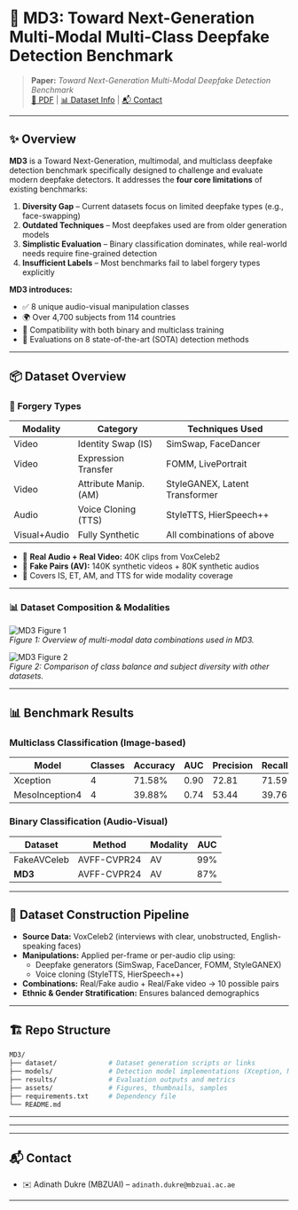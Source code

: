 
# 🧠 MD3: Toward Next-Generation Multi-Modal Multi-Class Deepfake Detection Benchmark

> **Paper:** _Toward Next-Generation Multi-Modal Deepfake Detection Benchmark_  
> [📄 PDF](https://github.com/adinathdukre/MD3) | [📊 Dataset Info](#dataset-overview) | [📬 Contact](#contact)

---

## ✨ Overview

**MD3** is a Toward Next-Generation, multimodal, and multiclass deepfake detection benchmark specifically designed to challenge and evaluate modern deepfake detectors. It addresses the **four core limitations** of existing benchmarks:

1. **Diversity Gap** – Current datasets focus on limited deepfake types (e.g., face-swapping)  
2. **Outdated Techniques** – Most deepfakes used are from older generation models  
3. **Simplistic Evaluation** – Binary classification dominates, while real-world needs require fine-grained detection  
4. **Insufficient Labels** – Most benchmarks fail to label forgery types explicitly

**MD3 introduces:**
- ✅ 8 unique audio-visual manipulation classes
- 🌍 Over 4,700 subjects from 114 countries
- 🧠 Compatibility with both binary and multiclass training
- 🎯 Evaluations on 8 state-of-the-art (SOTA) detection methods

---

## 📦 Dataset Overview

### 🔹 Forgery Types

| Modality | Category             | Techniques Used                         |
|----------|----------------------|------------------------------------------|
| Video    | Identity Swap (IS)   | SimSwap, FaceDancer                      |
| Video    | Expression Transfer  | FOMM, LivePortrait                       |
| Video    | Attribute Manip. (AM)| StyleGANEX, Latent Transformer          |
| Audio    | Voice Cloning (TTS)  | StyleTTS, HierSpeech++                  |
| Visual+Audio | Fully Synthetic  | All combinations of above               |

- 🔢 **Real Audio + Real Video:** 40K clips from VoxCeleb2  
- 🔁 **Fake Pairs (AV):** 140K synthetic videos + 80K synthetic audios  
- 🧬 Covers IS, ET, AM, and TTS for wide modality coverage

---

### 📊 Dataset Composition & Modalities

![MD3 Figure 1](assets/MD3_Figure1.png)  
*Figure 1: Overview of multi-modal data combinations used in MD3.*

![MD3 Figure 2](assets/MD3_Figure2.png)  
*Figure 2: Comparison of class balance and subject diversity with other datasets.*

---

## 📊 Benchmark Results

### Multiclass Classification (Image-based)

| Model              | Classes | Accuracy | AUC  | Precision | Recall | F1    |
|--------------------|---------|----------|------|-----------|--------|-------|
| Xception           | 4       | 71.58%   | 0.90 | 72.81     | 71.59  | 71.72 |
| MesoInception4     | 4       | 39.88%   | 0.74 | 53.44     | 39.76  | 35.75 |

### Binary Classification (Audio-Visual)

| Dataset     | Method       | Modality | AUC  |
|-------------|--------------|----------|------|
| FakeAVCeleb | AVFF-CVPR24  | AV       | 99%  |
| **MD3**     | AVFF-CVPR24  | AV       | 87%  |

---

## 🔁 Dataset Construction Pipeline

- **Source Data:** VoxCeleb2 (interviews with clear, unobstructed, English-speaking faces)
- **Manipulations:** Applied per-frame or per-audio clip using:
  - Deepfake generators (SimSwap, FaceDancer, FOMM, StyleGANEX)
  - Voice cloning (StyleTTS, HierSpeech++)
- **Combinations:** Real/Fake audio + Real/Fake video → 10 possible pairs
- **Ethnic & Gender Stratification:** Ensures balanced demographics

---

## 🏗 Repo Structure

```bash
MD3/
├── dataset/             # Dataset generation scripts or links
├── models/              # Detection model implementations (Xception, Meso, etc.)
├── results/             # Evaluation outputs and metrics
├── assets/              # Figures, thumbnails, samples
├── requirements.txt     # Dependency file
└── README.md
```

---


---


---

## 📬 Contact

- ✉️ Adinath Dukre (MBZUAI) – `adinath.dukre@mbzuai.ac.ae`

---

